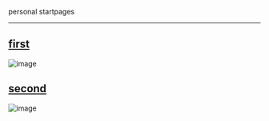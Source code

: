 personal startpages

---

## [first](https://github.com/skearya/startpages/tree/main/first)

<img
	alt="image"
	src="/project-info/startpage-one.png"
    loading="lazy"
/>

## [second](https://github.com/skearya/startpages/tree/main/second)

<img
	alt="image"
	src="/project-info/startpage-two.png"
    loading="lazy"
/>
